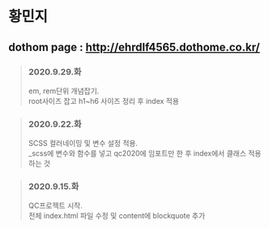 # 황민지
## dothom page : http://ehrdlf4565.dothome.co.kr/

>### 2020.9.29.화<br>
> em, rem단위 개념잡기.<br>
> root사이즈 잡고 h1~h6 사이즈 정리 후 index 적용 

>### 2020.9.22.화<br>
> SCSS 컬러네이밍 및 변수 설정 적용.<br>
> _scss에 변수와 함수를 넣고 qc2020에 임포트만 한 후 index에서 클래스 적용하는 것

>### 2020.9.15.화<br>
> QC프로젝트 시작.<br>
> 전체 index.html 파일 수정 및  content에 blockquote 추가